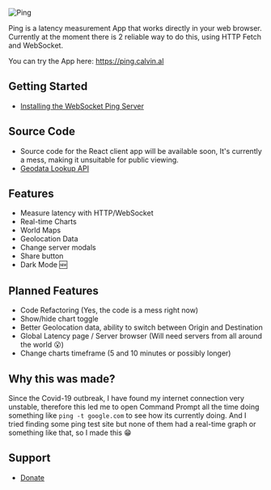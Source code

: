 ![Ping](https://i.imgur.com/0S4Kp6g.png)

Ping is a latency measurement App that works directly in your web browser. Currently at the moment there is 2 reliable way to do this, using HTTP Fetch and WebSocket.

You can try the App here: https://ping.calvin.al

## Getting Started
- [Installing the WebSocket Ping Server](https://github.com/calvinalx/ping/wiki/Installing-the-WebSocket-Ping-Server)

## Source Code
- Source code for the React client app will be available soon, It's currently a mess, making it unsuitable for public viewing.
- [Geodata Lookup API](https://github.com/calvinalx/geoloc)

## Features
- Measure latency with HTTP/WebSocket
- Real-time Charts
- World Maps
- Geolocation Data
- Change server modals
- Share button
- Dark Mode 🆕

## Planned Features
- Code Refactoring (Yes, the code is a mess right now)
- Show/hide chart toggle
- Better Geolocation data, ability to switch between Origin and Destination
- Global Latency page / Server browser (Will need servers from all around the world 😮)
- Change charts timeframe (5 and 10 minutes or possibly longer)

## Why this was made?
Since the Covid-19 outbreak, I have found my internet connection very unstable, therefore this led me to open Command Prompt all the time doing something like `ping -t google.com` to see how its currently doing.
And I tried finding some ping test site but none of them had a real-time graph or something like that, so I made this 😁

## Support
- [Donate](https://bit.ly/ZDonate)
